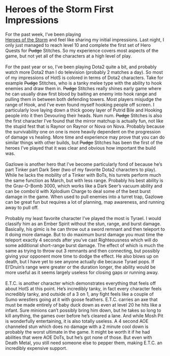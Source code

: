 Heroes of the Storm First Impressions
=====================================

For the past week, I’ve been playing <a href=http://www.heroesofthestorm.com/en-us><br>Heroes of the Storm</a> and feel like sharing my initial impressions.  Last night, I only just managed to reach level 10 and complete the first set of Hero Quests for <strike>Pudge</strike> Stitches. So my experience covers most aspects of the game, but not yet all of the characters at a high level of play.<br><br>For the past year or so, I’ve been playing Dota2 quite a bit, and probably watch more Dota2 than I do television (probably 2 matches a day).  So most of my impressions of HotS is colored in terms of Dota2 characters.  Take for example <strike>Pudge</strike> Stitches, who is a tanky melee type with the ability to hook enemies and draw them in.  <strike>Pudge</strike> Stitches really shines early game where he can usually draw first blood by baiting an enemy into hook range and pulling them in between both defending towers.  Most players misjudge the range of Hook, and I’ve even found myself hooking people off screen.  I particularly love laying down a thick gooey layer of Putrid Bile and Hooking people into it then Devouring their heads.  Num num. <strike>Pudge</strike> Stitches is also the first character I’ve found that the mirror matchup is actually fun, not like the stupid fest that is Raynor on Raynor or Nova on Nova.  Probably because the survivability one on one is more heavily dependent on the progression of damage vs healing.  More time and experience may prove that you can do similar things with other builds, but <strike>Pudge</strike> Stitches has been the first of the heroes I’ve played that it was clear and obvious how important the build was.<br><br>Gazlowe is another hero that I’ve become particularly fond of because he’s part Tinker part Dark Seer (two of my favorite Dota2 characters to play).  While he lacks the mobility of a Tinker with BoTs, his turrets perform much the same function as March, but with less range.  Probably his best ability is the Grav-O-Bomb 3000, which works like a Dark Seer’s vacuum ability and can be combo’d with Xplodium Charge to deal some of the best burst damage in the game.  When used to pull enemies into a turret trap, Gazlowe can be great fun but requires a lot of planning, map awareness, and running away to pull off.<br><br>Probably my least favorite character I’ve played the most is Tyrael.  I would classify him as an Ember Spirit without the stun, range, and burst damage.  Basically, his gimic is he can throw out a sword remnant and then teleport to it doing more damage.  But to do maximum burst damage you must time the teleport exactly 4 seconds after you’ve cast Righteousness which will do some additional short-range burst damage.  The effect of which is much the same as trying to throw out 3 remnants and then connecting, but possibly giving your opponent more time to dodge the effect.   He also blows up on death, but I have yet to see anyone actually die because Tyrael pops.  If El’Druin’s range were greater or the duration longer, the ability would be more useful as it seems largely useless for closing gaps or running away.<br><br>E.T.C. is another character which demonstrates everything that feels off about HotS at this point.  He’s incredibly tanky, in fact every character feels incredibly tanky, and outside of a 3 on 1, any fight feels like a couple of Sumo wrestlers going at it with goose feathers.  E.T.C. carries an axe that must be made entirely of baby duck down as even at level 20 he hits like a infant.  Sure minions can’t possibly bring him down, but he takes so long to kill anything, the games over before he’s cleared a lane.   And while Mosh Pit is wonderfully entertaining, it is also totally useless.  A 4 second AOE channeled stun which does no damage with a 2 minute cool down is probably the worst ultimate in the game.  It might be worth it if he had abilities that were AOE DoTs, but he’s got none of those. But even with Death Metal, you still need someone else to pepper them, making E.T.C. an incredibly expensive support.<br><br><br><br><br>